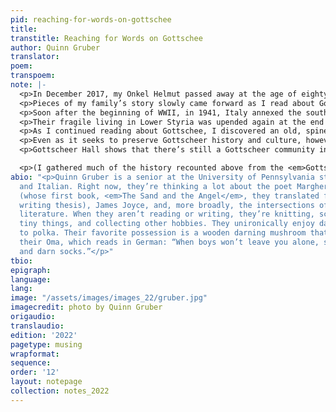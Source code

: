 ```yaml
---
pid: reaching-for-words-on-gottschee
title: 
transtitle: Reaching for Words on Gottschee
author: Quinn Gruber
translator: 
poem: 
transpoem: 
note: |-
  <p>In December 2017, my Onkel Helmut passed away at the age of eighty-four. He was stern, yet jovial, with a round and kind face. He, my Tante Resi, my sister, and I would often go on walks in the park in Queens and have simple lunches of hard-boiled eggs, ham, and bread. Occasionally, he taught me bits of German, like the slogan written on the thin yellow tag of a Steiff teddy bear: <em>Knopf im Ohr, “button in ear.”</em> After the funeral, we all went somberly to eat together at a place called Gottscheer Hall. My mother told my sister and I that Onkel Helmut, like the rest of my father’s side of the family, was from a place called Gottschee. Sitting in the car, trying to wrap my head around the pronunciation of the name, I reevaluated my family’s history. My father always told us that our family was from Germany. Stray German words flit through our conversations, like <em>schlafen</em> (“to sleep”) and <em>Schatz</em> (an endearment, literally “treasure”). Yet, my Oma and Auntie’s immigration papers list Yugoslavia and Austria-Hungary as their countries of origin. I always felt that I lacked some crucial piece of information that would bring all these scattered bits of history and culture together — Gottschee was that keystone.</p>
  <p>Pieces of my family’s story slowly came forward as I read about Gottschee’s history. Gottschee was a small region in present-day Kočevje, Slovenia, that Germanic farmers settled in the thirteenth century. Their language, Gottscheerisch, is a dialect of medieval German; Gottscheers, like my Onkel Helmut and my grandmother, could speak German, but a German speaker couldn’t understand Gottscheerisch. Gottscheers used German in business contexts and spoke Gottscheerisch at home, a linguistic island surrounded by Slovenian-speaking neighbors. This linguistic fluidity mirrors the confusion surrounding the Gottscheers’ identity, as clashing empires passed the county back and forth over the course of its history. Outside observers and Gottscheers themselves have identified Gottscheers as German, Austrian, Slavic, yet also as an entirely distinct people. I understand why my father never mentioned Gottschee — I don’t know how to talk about it without giving a history lesson. The most important part of this history begins in 1918, when Gottschee became a part of Yugoslavia after the fall of Austria-Hungary. Gottschee’s few colleges were closed, and Slovenian became the county’s only official language, although due to many children’s complete lack of understanding of Slovenian, public school instruction was eventually conducted half in German and half in Slovenian. Gottschee soon changed hands again, however, with much more severe consequences for its people.</p>
  <p>Soon after the beginning of WWII, in 1941, Italy annexed the southern part of Yugoslavia, which included Gottschee. My Tante Berta Kropf, who lived in Gottschee during the annexation, wrote that the Gottscheers received an ultimatum that they either needed to assimilate into Italy or move to Germany. Propaganda promising prosperity in Nazi Germany, some of it spread by Gottscheer leaders, and the threat of cultural erasure forced nearly all the Gottscheers to comply. They soon found, however, that they were not relocated to Germany, but to Lower Styria (near the current border of Croatia), into the homes of Slovenians who were taken to Nazi labor camps. They left the farms they had cultivated for centuries to find themselves forced into often-cramped conditions with little land. I’m sure that part of why my father never mentioned Gottschee is the Gottscheers’s role, although unwilling, in Nazi Germany’s atrocities against Slavs. I sit and wonder how many Gottscheers genuinely believed in Hitler’s Pan-Germanism, and how many simply followed their relatives and neighbors or felt that they had no choice but to leave. Yet the Nazi Party also banned the use of Gottscheerisch, seeking to fully Germanize the Gottscheers and to erase their culture.</p>
  <p>Their fragile living in Lower Styria was upended again at the end of WWII, when Nazi Germany was expelled from Yugoslavia. The Gottscheers had no right whatsoever to stay, but they were not allowed to return to their homes in Gottschee, as it became part of Yugoslavia. The Anti-Fascist Council for the Liberation of Yugoslavia (AVNOJ), led by Josip Broz Tito, held all ethnic Germans, including the Gottscheers, responsible for Nazi Germany’s crimes during the war. Gottscheerisch and German were banned permanently, replaced by Slovenian. In 1945, the Department for People’s Protection (OZNA) carried out a campaign to eradicate or evict ethnic Germans living in Yugoslavia. Thousands of Gottscheers and other ethnic Germans were held in the Sterntal concentration camp, located in present-day Kidričevo, Slovenia, where two to seven thousand people died. In addition, around eight to twelve thousand Gottscheers were stripped of their possessions and land and marched to Austria in August 1945. About three thousand people died on the march; those who survived were placed in overcrowded refugee camps in Austria. I wonder, too, what it must have felt like for the Gottscheers, most of whom wanted no affiliation with Germany whatsoever, to be forced to move, then to be treated brutally by the OZNA, only to be rejected as outsiders in Germany and Austria. Some Gottscheers remained in Gottschee — particularly those who had agreed to fight with the Yugoslavian partisans — some stayed in Austria, some went to Canada, but most immigrated to the United States. And even there, many Gottscheers were received with hostility; my grandmother, who was born in New York but spoke German as a first-generation Gottscheer American, was frequently called a Nazi by her classmates; meanwhile, her relatives were suffering because of Nazi Germany’s crimes.</p>
  <p>As I continued reading about Gottschee, I discovered an old, spineless book entitled <em>Gottscheer Gedenkbuch</em> (<em>Gottscheer Memorial-Book</em>) tucked away in the back corner of my family’s office. Its light blue cover, embossed with the city seal of Gottschee, was held on by the oldest-looking masking tape I’ve ever seen. On the title page, it reads: “Herausgegeben un mit dem Reingewinne dieses Buches dem in Not befindlichen Gottscheer Folk zu helfen.” “Published to help the Gottscheer people in need with the book’s net profit.” Many Gottscheers immigrated to Brooklyn and Queens or the Midwest at the turn of the twentieth century and established a variety of Gottscheer cultural associations to preserve a sense of community in the States. These Gottscheers, as a part of the Gottscheer Relief Association, wrote and sold the memorial-book to raise funds for the Gottscheer refugees after WWII; my Tante Kropf writes gratefully of the clothing and food her family received. I don’t know which of my relatives purchased this book — my father didn’t even know we owned it — but I can find many of my relatives’ names in the lists of hundreds of Gottscheers who settled in the United States. Written in German and English, it comprises writings on Gottschee, information on the various Gottscheer organizations in the United States, and advertisements for Gottscheer businesses. I’m still struck by how much care was put into compiling the book, which included even people’s old house numbers back in Gottschee, so you might recognize a neighbor even if you forgot their name.</p>
  <p>Even as it seeks to preserve Gottscheer history and culture, however, the <em>Gottscheer Memorial-Book</em> rings a sense of inevitable loss. In the words of John Kikel, a lawyer from Ridgewood, Queens, who led the Gottscheer Relief Association, Gottscheerisch “dies with the first generation.” The pressure to Americanize, to stop speaking your own language and celebrating your own culture, is difficult to resist, especially as new generations are born. But what happens to a language and a culture when a home country no longer exists to maintain it? When the Gottscheers immigrated to the States, they accepted that with the loss of their country came the loss of their language. My grandmother was the last person in my close family who spoke Gottscheerisch; she passed in April 2018, soon after my Onkel Helmut. I know that Americanization has significantly benefited my family. Whiteness, especially American whiteness, opens innumerable doors and protects me from facing opposition due to other facets of my identity. But I feel a deep grief when I think about the fate of Gottschee and Gottscheerisch. I had barely discovered my ancestry, only to find that my family’s language is nearly extinct. I still don’t know what to say to people when they ask me where my family is from. Do I explain? Do I call myself German, which is accurate and not at the same time? Is it even relevant to me, three generations removed from my great-grandparents who immigrated here? I remember once telling my Tante Resi that I wanted to learn German. She told me I didn’t have to, and though she didn’t say it, I heard the hidden meaning — you live in the United States. You only need English. Yet I feel like something’s missing; I reach for a language I need to speak but I will most likely never learn.</p>
  <p>Gottscheer Hall shows that there’s still a Gottscheer community in the United States, but most estimate that only one hundred Gottscheerisch speakers are still alive. I know that I will never learn to speak Gottscheerisch, no matter how much I wish I could go back in time and cajole my grandmother into teaching me. But I can learn from what others have written and record my own family’s stories. It is most likely too late to save Gottscheerisch outside of books, but it might not be too late for us to record, listen to, and learn from speakers of other minority languages. Colonialism, the pressure of assimilation, the ease of communication through digital media, and the growing dominance of English and a select few other languages all threaten the extinction of at least half the world’s languages by 2100, according to UNESCO. Entire cultures and histories live inside every language. Organizations like Wikitongues, the Endangered Languages Project, and language schools established by Native/Indigenous peoples and other minority language speakers are doing crucial work to keep endangered languages alive. As people living in an increasingly interwoven world, we must do what we can to carry our own histories and languages forward and to reckon with the pain, but also the comfort and joy, that they bring. That’s how we stay alive.</p>

  <p>(I gathered much of the history recounted above from the <em>Gottscheer Memorial-Book</em>, Tante Kropf’s account, “An Homage to the Quiet Heroes who were our Parents,” a 2015 Smithsonian article on Gottschee by Daniel Gross, and information on Gottschee from the Gottscheer Heritage and Genealogy Association and Gottscheer Hall. For a short overview of the Gottscheerisch language written in English, John Dyneley Prince, the ambassador to Yugoslavia at the time, wrote an article in 1931 called “The Gottschee Germans of Slovenia” that articulates many of the grammatical differences between Gottscheerisch and German. There are also many German-language resources on Gottschee available online.)</p>
abio: "<p>Quinn Gruber is a senior at the University of Pennsylvania studying English
  and Italian. Right now, they’re thinking a lot about the poet Margherita Guidacci
  (whose first book, <em>The Sand and the Angel</em>, they translated for their creative
  writing thesis), James Joyce, and, more broadly, the intersections of science and
  literature. When they aren’t reading or writing, they’re knitting, sculpting very
  tiny things, and collecting other hobbies. They unironically enjoy dancing and listening
  to polka. Their favorite possession is a wooden darning mushroom that belonged to
  their Oma, which reads in German: “When boys won’t leave you alone, stay at home
  and darn socks.”</p>"
tbio: 
epigraph: 
language: 
lang: 
image: "/assets/images/images_22/gruber.jpg"
imagecredit: photo by Quinn Gruber
origaudio: 
translaudio: 
edition: '2022'
pagetype: musing
wrapformat: 
sequence: 
order: '12'
layout: notepage
collection: notes_2022
---
```

